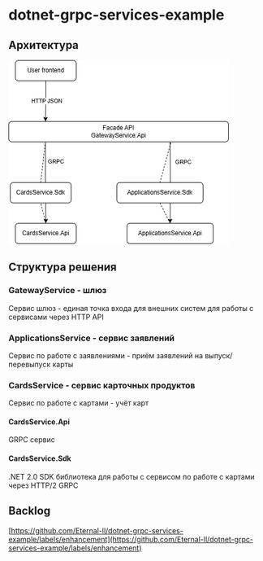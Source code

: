 # dotnet-grpc-services-example

## Архитектура

![](/docs/overall_architecture.drawio.png)

## Структура решения
### GatewayService - шлюз
Сервис шлюз - единая точка входа для внешних систем для работы с сервисами через HTTP API

### ApplicationsService - сервис заявлений
Сервис по работе с заявлениями - приём заявлений на выпуск/перевыпуск карты

### CardsService - сервис карточных продуктов
Сервис по работе с картами - учёт карт

#### CardsService.Api
GRPC сервис

#### CardsService.Sdk
.NET 2.0 SDK библиотека для работы с сервисом по работе с картами через HTTP/2 GRPC

## Backlog

[https://github.com/Eternal-ll/dotnet-grpc-services-example/labels/enhancement](https://github.com/Eternal-ll/dotnet-grpc-services-example/labels/enhancement)
